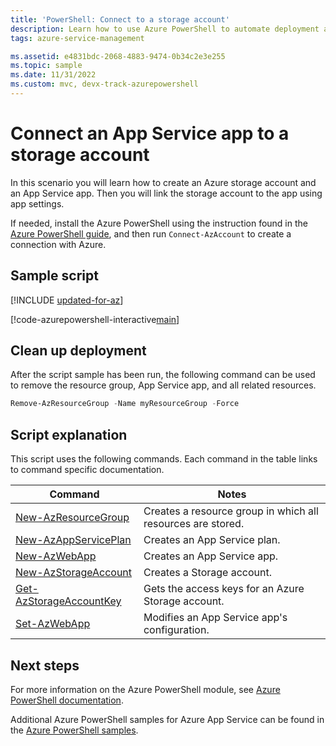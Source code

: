 ```yaml
---
title: 'PowerShell: Connect to a storage account'
description: Learn how to use Azure PowerShell to automate deployment and management of App Service. This sample shows how to connect an app to a storage account.
tags: azure-service-management

ms.assetid: e4831bdc-2068-4883-9474-0b34c2e3e255
ms.topic: sample
ms.date: 11/31/2022
ms.custom: mvc, devx-track-azurepowershell
---
```


# Connect an App Service app to a storage account

In this scenario you will learn how to create an Azure storage account and an App Service app. Then you will link the storage account to the app using app settings.

If needed, install the Azure PowerShell using the instruction found in the [Azure PowerShell guide](/powershell/azure/), and then run `Connect-AzAccount` to create a connection with Azure.

## Sample script

[!INCLUDE [updated-for-az](../../../includes/updated-for-az.md)]

[!code-azurepowershell-interactive[main](../../../powershell_scripts/app-service/connect-to-storage/connect-to-storage.ps1 "Connect an app to a storage account")]

## Clean up deployment 

After the script sample has been run, the following command can be used to remove the resource group, App Service app, and all related resources.

```powershell
Remove-AzResourceGroup -Name myResourceGroup -Force
```

## Script explanation

This script uses the following commands. Each command in the table links to command specific documentation.

| Command | Notes |
|---|---|
| [New-AzResourceGroup](/powershell/module/az.resources/new-azresourcegroup) | Creates a resource group in which all resources are stored. |
| [New-AzAppServicePlan](/powershell/module/az.websites/new-azappserviceplan) | Creates an App Service plan. |
| [New-AzWebApp](/powershell/module/az.websites/new-azwebapp) | Creates an App Service app. |
| [New-AzStorageAccount](/powershell/module/az.storage/new-azstorageaccount) | Creates a Storage account. |
| [Get-AzStorageAccountKey](/powershell/module/az.storage/get-azstorageaccountkey) | Gets the access keys for an Azure Storage account. |
| [Set-AzWebApp](/powershell/module/az.websites/set-azwebapp) | Modifies an App Service app's configuration. |

## Next steps

For more information on the Azure PowerShell module, see [Azure PowerShell documentation](/powershell/azure/).

Additional Azure PowerShell samples for Azure App Service can be found in the [Azure PowerShell samples](../samples-powershell.md).
